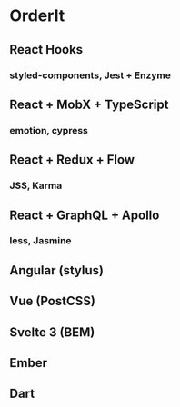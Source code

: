 # OrderIt

## React Hooks
### styled-components, Jest + Enzyme

## React + MobX + TypeScript
### emotion, cypress

## React + Redux + Flow
### JSS, Karma

## React + GraphQL + Apollo
### less, Jasmine

## Angular (stylus)

## Vue (PostCSS)

## Svelte 3 (BEM)

## Ember

## Dart

